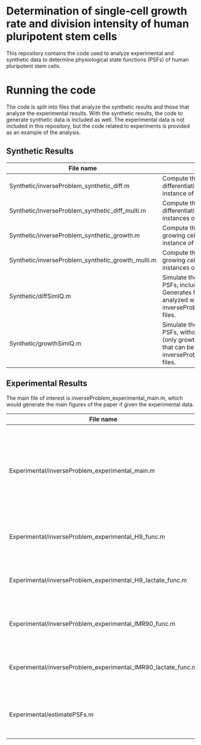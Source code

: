Determination of single-cell growth rate and division intensity of human pluripotent stem cells
==================================================
This repository contains the code used to analyze experimental and synthetic data to determine physiological state functions (PSFs) of human pluripotent stem cells.

# Running the code
The code is split into files that analyze the synthetic results and those that analyze the experimental results. With the synthetic results, the code to generate synthetic data is included as well. The experimental data is not included in this repository, but the code related to experiments is provided as an example of the analysis.

## Synthetic Results

| File name | Comment |
|-|-|
|Synthetic/inverseProblem_synthetic_diff.m| Compute the PSFs of differentiating cells with a single instance of data.|
|Synthetic/inverseProblem_synthetic_diff_multi.m| Compute the PSFs of differentiating cells with multiple instances of data.|
|Synthetic/inverseProblem_synthetic_growth.m| Compute the PSFs of exclusively growing cells with a single instance of data.|
|Synthetic/inverseProblem_synthetic_growth_multi.m| Compute the PSFs of exclusively growing cells with multiple instances of data.|
|Synthetic/diffSimIQ.m| Simulate the PBE with specified PSFs, including differentiation. Generates files that can be analyzed with the inverseProblem_synthetic_diff files.|
|Synthetic/growthSimIQ.m |Simulate the PBE with specified PSFs, without differentiation (only growth). Generates files that can be analyzed with the inverseProblem_synthetic_growth files.|

## Experimental Results

The main file of interest is inverseProblem_experimental_main.m, which would generate the main figures of the paper if given the experimental data.

| File name | Comment |
|-|-|
|Experimental/inverseProblem_experimental_main.m|Uses the other functions in the Experimental folder to estimate the PSFs from each experimental condition and plot the results.|
|Experimental/inverseProblem_experimental_H9_func.m| Analyze the experimental H9 data and compute the PSFs. |
|Experimental/inverseProblem_experimental_H9_lactate_func.m| Analyze the experimental H9+lactate data and compute the PSFs. |
|Experimental/inverseProblem_experimental_IMR90_func.m| Analyze the experimental IMR90 data and compute the PSFs. |
|Experimental/inverseProblem_experimental_IMR90_lactate_func.m| Analyze the experimental IMR90+lactate data and compute the PSFs. |
|Experimental/estimatePSFs.m|Helper function to calculate PSFs given the various distributions.|


